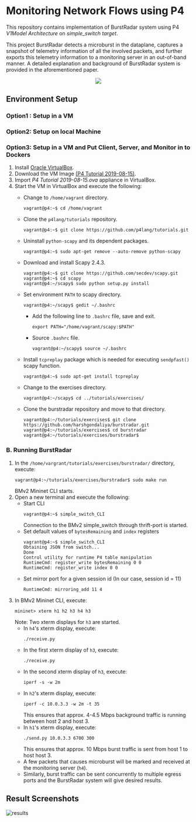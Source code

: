 
# Monitoring Network Flows using P4
This repository contains implementation of BurstRadar system using P4 _V1Model Architecture_ on _simple_switch target_. 

This project 
BurstRadar detects a microburst in the dataplane, captures a snapshot of telemetry information of all the involved packets, and further exports this telemetry information to a monitoring server in an out-of-band manner. A detailed explanation and background of BurstRadar system is provided in the aforementioned paper.
<p align="center">
  <img src="https://github.com/harshgondaliya/burstradar/blob/master/burstradar-diagram.PNG">
</p>

## Environment Setup
### Option1 : Setup in a VM
### Option2: Setup on local Machine
### Option3: Setup in a VM and Put Client, Server, and Monitor in to Dockers
1. Install [Oracle VirtualBox](https://www.virtualbox.org/).
2. Download the VM Image [(P4 Tutorial 2019-08-15)](https://drive.google.com/open?id=1mfk-BiLQP3YHcOznaHoeio1fWHSNBnKw).
3. Import _P4 Tutorial 2019-08-15.ova_ appliance in VirtualBox.
4. Start the VM in VirtualBox and execute the following: 
   * Change to ```/home/vagrant``` directory.
     ```
     vagrant@p4:~$ cd /home/vagrant
     ```
   * Clone the ```p4lang/tutorials``` repository.
     ```
     vagrant@p4:~$ git clone https://github.com/p4lang/tutorials.git
     ```
   * Uninstall ```python-scapy``` and its dependent packages.
     ```
     vagrant@p4:~$ sudo apt-get remove --auto-remove python-scapy
     ```
   * Download and install Scapy 2.4.3.
     ```
     vagrant@p4:~$ git clone https://github.com/secdev/scapy.git 
     vagrant@p4:~$ cd scapy
     vagrant@p4:~/scapy$ sudo python setup.py install
     ```
   * Set environment ```PATH``` to scapy directory.
     ```
     vagrant@p4:~/scapy$ gedit ~/.bashrc
     ```
     * Add the following line to ```.bashrc``` file, save and exit. 
       ```
       export PATH="/home/vagrant/scapy:$PATH" 
       ```
     * Source ```.bashrc``` file.
       ```
       vagrant@p4:~/scapy$ source ~/.bashrc
       ```
   * Install ```tcpreplay``` package which is needed for executing ```sendpfast()``` scapy function.
     ```
     vagrant@p4:~$ sudo apt-get install tcpreplay
     ```
     
   * Change to the exercises directory.
     ```
     vagrant@p4:~/scapy$ cd ../tutorials/exercises/
     ```
   * Clone the burstradar repository and move to that directory.
     ```
     vagrant@p4:~/tutorials/exercises$ git clone https://github.com/harshgondaliya/burstradar.git
     vagrant@p4:~/tutorials/exercises$ cd burstradar
     vagrant@p4:~/tutorials/exercises/burstradar$
     
     ```

### B. Running BurstRadar
1. In the ```/home/vargrant/tutorials/exercises/burstradar/``` directory, execute:
   ```
   vagrant@p4:~/tutorials/exercises/burstradar$ sudo make run
   ```
   BMv2 Mininet CLI starts.
2. Open a new terminal and execute the following:
   * Start CLI
     ```
     vagrant@p4:~$ simple_switch_CLI
     ```
     Connection to the BMv2 simple_switch through thrift-port is started.
   * Set default values of ```bytesRemaining``` and ```index``` registers
     ```
     vagrant@p4:~$ simple_switch_CLI
     Obtaining JSON from switch...
     Done
     Control utility for runtime P4 table manipulation
     RuntimeCmd: register_write bytesRemaining 0 0
     RuntimeCmd: register_write index 0 0
     ```
   * Set mirror port for a given session id (In our case, session id = 11)
     ```
     RuntimeCmd: mirroring_add 11 4
     ```
3. In BMv2 Mininet CLI, execute:
   ```
   mininet> xterm h1 h2 h3 h4 h3
   ```
   Note: Two xterm displays for ```h3``` are started.
   * In ```h4```'s xterm display, execute:
     ```
     ./receive.py
     ```
   * In the first xterm display of ```h3```, execute:
     ```
     ./receive.py
     ```
   * In the second xterm display of ```h3```, execute:
     ```
     iperf -s -w 2m
     ```
   * In ```h2```'s xterm display, execute:
     ```
     iperf -c 10.0.3.3 -w 2m -t 35
     ```
     This ensures that approx. 4-4.5 Mbps background traffic is running between host 2 and host 3.
   * In ```h1```'s xterm display, execute:
     ```
     ./send.py 10.0.3.3 6700 300
     ```
     This ensures that approx. 10 Mbps burst traffic is sent from host 1 to host host 3.
   * A few packets that causes microburst will be marked and received at the monitoring server (```h4```). 
   * Similarly, burst traffic can be sent concurrently to multiple egress ports and the BurstRadar system will give desired results.

## Result Screenshots
![results](https://github.com/harshgondaliya/burstradar/blob/master/results-screenshot.PNG)
